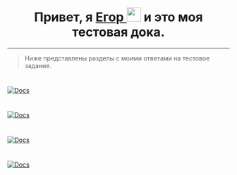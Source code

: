 <h1 align="center">Привет, 
я <a href="https://klin.hh.ru/resume/7ba36f47ff064c78
290039ed1f556139657259" target="_blank"> Егор </a>
<img src="https
://github.com/black
cater/blackcater/raw/main/images/Hi.gi
f" height="32"/> и это моя тестовая дока.</h1>

---

>Ниже представлены разделы с моими ответами на тестовое задание.

#

<a href="https://github.com/Left1k/Test-assignment/blob/main/Docs/doc1.md">
  <img src="https://sarinform.ru/assets/images/resources/231663/23-1.jpg" alt="Docs" />
</a>

#

<a href="https://github.com/Left1k/Test-assignment/blob/main/Docs/doc1.md">
  <img src="https://sarinform.ru/assets/images/resources/231663/23-1.jpg" alt="Docs" />
</a>

#

<a href="https://github.com/Left1k/Test-assignment/blob/main/Docs/doc1.md">
  <img src="https://sarinform.ru/assets/images/resources/231663/23-1.jpg" alt="Docs" />
</a>

#

<a href="https://github.com/Left1k/Test-assignment/blob/main/Docs/doc1.md">
  <img src="https://sarinform.ru/assets/images/resources/231663/23-1.jpg" alt="Docs" />
</a>

